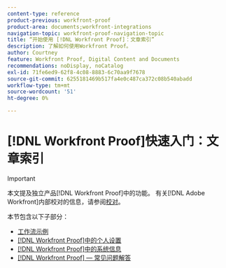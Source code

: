 ```yaml
---
content-type: reference
product-previous: workfront-proof
product-area: documents;workfront-integrations
navigation-topic: workfront-proof-navigation-topic
title: “开始使用 [!DNL Workfront Proof]：文章索引”
description: 了解如何使用Workfront Proof。
author: Courtney
feature: Workfront Proof, Digital Content and Documents
recommendations: noDisplay, noCatalog
exl-id: 71fe6ed9-62f8-4c08-8883-6c70aa9f7678
source-git-commit: 6255181469b517fa4e0c487ca372c08b540abadd
workflow-type: tm+mt
source-wordcount: '51'
ht-degree: 0%

---
```


# [!DNL Workfront Proof]快速入门：文章索引

<!-- Audited: 1/2024 -->

>[!IMPORTANT]
>
>本文提及独立产品[!DNL Workfront Proof]中的功能。 有关[!DNL Adobe Workfront]内部校对的信息，请参阅[校对](../../review-and-approve-work/proofing/proofing.md)。

本节包含以下子部分：

* [工作流示例](../../workfront-proof/wp-getstarted/workflow-examples/workflow-examples.md)
* [ [!DNL Workfront Proof]中的个人设置](../../workfront-proof/wp-getstarted/personal-settings/personal-settings.md)
* [ [!DNL Workfront Proof]中的系统信息](../../workfront-proof/wp-getstarted/system-information/system-information.md)
* [[!DNL Workfront Proof] — 常见问题解答](../../workfront-proof/wp-getstarted/faqs/faqs.md)

